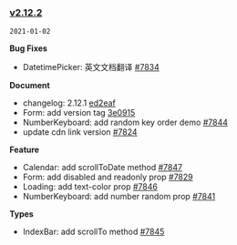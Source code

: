 ### [v2.12.2](https://github.com/youzan/vant/compare/v2.12.1...v2.12.2)

`2021-01-02`

**Bug Fixes**

- DatetimePicker: 英文文档翻译 [#7834](https://github.com/youzan/vant/issues/7834)

**Document**

- changelog: 2.12.1 [ed2eaf](https://github.com/youzan/vant/commit/ed2eaf005c74c94e3eb40dda75b880d5846878cb)
- Form: add version tag [3e0915](https://github.com/youzan/vant/commit/3e09154f75c9e76d3e0320b9f14718abaa4e168d)
- NumberKeyboard: add random key order demo [#7844](https://github.com/youzan/vant/issues/7844)
- update cdn link version [#7824](https://github.com/youzan/vant/issues/7824)

**Feature**

- Calendar: add scrollToDate method [#7847](https://github.com/youzan/vant/issues/7847)
- Form: add disabled and readonly prop [#7829](https://github.com/youzan/vant/issues/7829)
- Loading: add text-color prop [#7846](https://github.com/youzan/vant/issues/7846)
- NumberKeyboard: add number random prop [#7841](https://github.com/youzan/vant/issues/7841)

**Types**

- IndexBar: add scrollTo method [#7845](https://github.com/youzan/vant/issues/7845)
